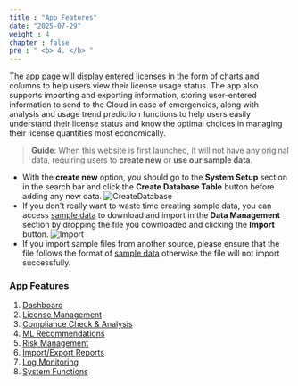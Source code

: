 ```yaml
---
title : "App Features"
date: "2025-07-29" 
weight : 4 
chapter : false
pre : " <b> 4. </b> "
---
```

The app page will display entered licenses in the form of charts and columns to help users view their license usage status. The app also supports importing and exporting information, storing user-entered information to send to the Cloud in case of emergencies, along with analysis and usage trend prediction functions to help users easily understand their license status and know the optimal choices in managing their license quantities most economically.

>**Guide**: When this website is first launched, it will not have any original data, requiring users to **create new** or **use our sample data**.

- With the **create new** option, you should go to the **System Setup** section in the search bar and click the **Create Database Table** button before adding any new data.
![CreateDatabase](/images/4.Function/401-SystemSetup.png)
- If you don't really want to waste time creating sample data, you can access [sample data](https://github.com/Z3r0L0rd/license_optimize/blob/master/sample_licenses.csv) to download and import in the **Data Management** section by dropping the file you downloaded and clicking the **Import** button.
![Import](/images/4.Function/402-Import.png)
- If you import sample files from another source, please ensure that the file follows the format of [sample data](https://github.com/Z3r0L0rd/license_optimize/blob/master/sample_licenses.csv) otherwise the file will not import successfully.

### App Features
  1. [Dashboard](4.1-dashboard/)
  2. [License Management](4.2-licensemanage/)
  3. [Compliance Check & Analysis](4.3-compliance/)
  4. [ML Recommendations](4.4-mlrecommend/)
  5. [Risk Management](4.5-riskassessment/)
  6. [Import/Export Reports](4.6-ex-import/)
  7. [Log Monitoring](4.7-log/)
  8. [System Functions](4.8-systemsetup/)